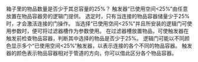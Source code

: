 <lore>
箱子里的物品数量是否少于其总容量的25%？
</lore>
<no_lore>
触发器“已使用空间&lt;25%”由任意放置在物品容器旁的逻辑门提供。
</no_lore>

<chapter name="条件"/>
选定时，只有当连接的物品容器储量少于25%时，才会激活连接的门操作。

<chapter name="参数"/>
当选择“已使用空间&lt;25%”并且所安装的逻辑门可使用参数时，便可将过滤器槽作为参数使用。
在过滤器槽放置物品，可使触发器在触发前检查物品容器，判断其中选择的物品是否少于25%。

<chapter name="触发器方向"/>
逻辑门可能以不同颜色显示多个“已使用空间&lt;25%”触发器，以表示连接的各个不同的物品容器。
触发器的颜色表示物品容器相对于管道的方向，你可以借此区分各个物品容器。
